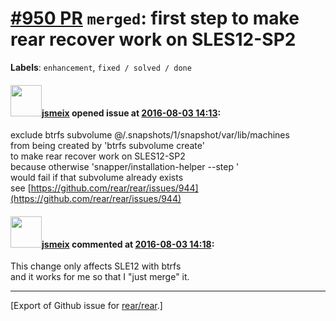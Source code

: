 [\#950 PR](https://github.com/rear/rear/pull/950) `merged`: first step to make rear recover work on SLES12-SP2
==============================================================================================================

**Labels**: `enhancement`, `fixed / solved / done`

#### <img src="https://avatars.githubusercontent.com/u/1788608?u=925fc54e2ce01551392622446ece427f51e2f0ce&v=4" width="50">[jsmeix](https://github.com/jsmeix) opened issue at [2016-08-03 14:13](https://github.com/rear/rear/pull/950):

exclude btrfs subvolume @/.snapshots/1/snapshot/var/lib/machines  
from being created by 'btrfs subvolume create'  
to make rear recover work on SLES12-SP2  
because otherwise 'snapper/installation-helper --step '  
would fail if that subvolume already exists  
see
[https://github.com/rear/rear/issues/944](https://github.com/rear/rear/issues/944)

#### <img src="https://avatars.githubusercontent.com/u/1788608?u=925fc54e2ce01551392622446ece427f51e2f0ce&v=4" width="50">[jsmeix](https://github.com/jsmeix) commented at [2016-08-03 14:18](https://github.com/rear/rear/pull/950#issuecomment-237249958):

This change only affects SLE12 with btrfs  
and it works for me so that I "just merge" it.

------------------------------------------------------------------------

\[Export of Github issue for
[rear/rear](https://github.com/rear/rear).\]
